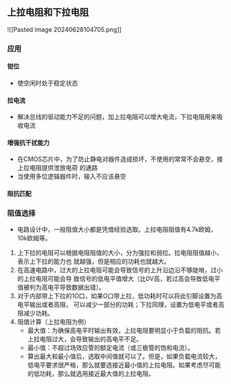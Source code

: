 ## 上拉电阻和下拉电阻
![[Pasted image 20240628104705.png]]
### 应用
#### 钳位
- 使空闲时处于稳定状态
#### 拉电流
- 解决总线的驱动能力不足的问题，加上拉电阻可以增大电流，下拉电阻用来吸收电流
#### 增强抗干扰能力
- 在CMOS芯片中，为了防止静电对器件造成损坏，不使用的常常不会悬空，接上拉电阻提供泄放电荷
的通路
- 当使用多位逻辑器件时，输入不应该悬空
#### 阻抗匹配
### 阻值选择
- 电路设计中，一般阻值大小都是凭借经验选取。上拉电阻阻值有4.7k欧姆，10k欧姆等。
1. 上下拉的电阻可以根据电阻阻值的大小，分为强拉和弱拉。拉电阻阻值越小，表示上下拉的能力也
就越强，但是相应的功耗也就越大。
2. 在高速电路中，过大的上拉电阻可能会导致信号的上升沿边沿不够陡哨，过小的上拉电阻可能会导
致信号的低电平值增大（比0V高，若过高会导致低电平值被判为高电平导致数据出错）。
3. 对于内部带上下拉的1O口，如果O口带上拉，低功耗时可以将此引脚设置为高电平输出或者高阻，
可以减少一部分的功耗；下拉同理，设置为低电平或者高阻减少功耗。
4. 阻值计算（上拉电阻为例）
	- 最大值：为确保高电平时输出有效，上拉电阻要明显小于负载的阻抗。若上拉电阻过大，会导致输出的高电平不足。
	- 最小值：不超过场效应管的额定电流（或三极管的饱和电流）。
	- 算出最大和最小值后，选取中间值就可以了。但是，如果负载电流较大，低电平要求很严格，那么就要选接近最小值的上拉电阻。如果考虑尽可能的低功耗，那么就选用接近最大值的上拉电阻。